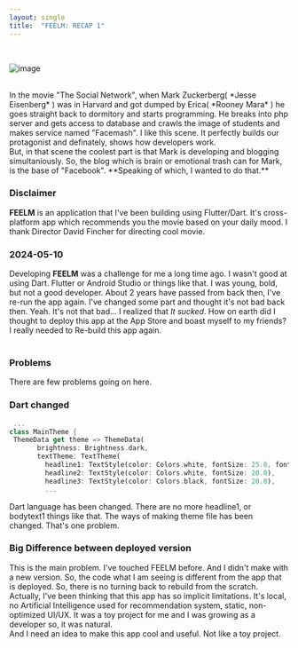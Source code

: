 ```yaml
---
layout: single
title:  "FEELM: RECAP 1"
---
```

<br>

![image](https://github.com/DutchVandaline/DutchVandaline.github.io/assets/142364450/0faa6ed5-b79b-4d3e-a951-b31aed8269e8)

<br>
In the movie "The Social Network", when Mark Zuckerberg( *Jesse Eisenberg* ) was in Harvard and got dumped by Erica( *Rooney Mara* ) he goes straight back to dormitory and starts programming. He breaks into php server and gets access to database and crawls the image of students and makes service named "Facemash". I like this scene. It perfectly builds our protagonist and definately, shows how developers work.<br>
But, in that scene the coolest part is that Mark is developing and blogging simultaniously. So, the blog which is brain or emotional trash can for Mark, is the base of "Facebook". **Speaking of which, I wanted to do that.** 
<br>

### Disclaimer
 **FEELM** is an application that I've been building using Flutter/Dart. It's cross-platform app which recommends you the movie based on your daily mood.
 I thank Director David Fincher for directing cool movie. 

### 2024-05-10
 Developing **FEELM** was a challenge for me a long time ago. I wasn't good at using Dart. Flutter or Android Studio or things like that. I was young, bold,
but not a good developer. About 2 years have passed from back then, I've re-run the app again. I've changed some part and thought it's not bad back then.
Yeah. It's not that bad... I realized that *It sucked*. How on earth did I thought to deploy this app at the App Store and boast myself to my friends?
I really needed to Re-build this app again. <br>
<br>

### Problems
 There are few problems going on here.<br>

 ### Dart changed
 ```dart
  ...
 class MainTheme {
  ThemeData get theme => ThemeData(
        brightness: Brightness.dark,
        textTheme: TextTheme(
          headline1: TextStyle(color: Colors.white, fontSize: 25.0, fontWeight: FontWeight.bold),
          headline2: TextStyle(color: Colors.white, fontSize: 20.0),
          headline3: TextStyle(color: Colors.black, fontSize: 20.0),
          ...
 ```
 Dart language has been changed. There are no more headline1, or bodytext1 things like that. The ways of making theme file has been changed. That's one problem.

 ### Big Difference between deployed version
This is the main problem. I've touched FEELM before. And I didn't make with a new version. So, the code what I am seeing is different from the app that is deployed.
So, there is no turning back to rebuild from the scratch. Actually, I've been thinking that this app has so implicit limitations. It's local, no Artificial Intelligence used for recommendation system, static, non-optimized UI/UX. It was a toy project for me and I was growing as a developer so, it was natural. <br>
  And I need an idea to make this app cool and useful. Not like a toy project.
 
 





 
